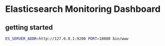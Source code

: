 # Elasticsearch Monitoring Dashboard

## getting started

```bash
ES_SERVER_ADDR=http://127.0.0.1:9200 PORT=18080 bin/www
```

